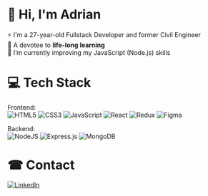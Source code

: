 # 💫 Hi, I'm Adrian
⚡ I'm a 27-year-old Fullstack Developer and former Civil Engineer<br>🌱 A devotee to <strong>life-long learning</strong><br>🔭 I’m currently improving my JavaScript (Node.js) skills<br>

# 💻 Tech Stack

Frontend:<br> 
![HTML5](https://img.shields.io/badge/html5-%23E34F26.svg?style=for-the-badge&logo=html5&logoColor=white) ![CSS3](https://img.shields.io/badge/css3-%231572B6.svg?style=for-the-badge&logo=css3&logoColor=white) ![JavaScript](https://img.shields.io/badge/javascript-%23323330.svg?style=for-the-badge&logo=javascript&logoColor=%23F7DF1E) ![React](https://img.shields.io/badge/react-%2320232a.svg?style=for-the-badge&logo=react&logoColor=%2361DAFB) ![Redux](https://img.shields.io/badge/redux-%23593d88.svg?style=for-the-badge&logo=redux&logoColor=white) ![Figma](https://img.shields.io/badge/figma-%23F24E1E.svg?style=for-the-badge&logo=figma&logoColor=white)

Backend:<br>
![NodeJS](https://img.shields.io/badge/node.js-6DA55F?style=for-the-badge&logo=node.js&logoColor=white) ![Express.js](https://img.shields.io/badge/express.js-%23404d59.svg?style=for-the-badge&logo=express&logoColor=%2361DAFB) ![MongoDB](https://img.shields.io/badge/MongoDB-%234ea94b.svg?style=for-the-badge&logo=mongodb&logoColor=white)

<!-- My OS:<br>
![LINUX](https://img.shields.io/badge/Linux-FCC624?style=for-the-badge&logo=linux&logoColor=black) -->

# ☎ Contact

[![LinkedIn](https://img.shields.io/badge/LinkedIn-%230077B5.svg?logo=linkedin&logoColor=white)](https://linkedin.com/in/adrian-qorbani-9696)
